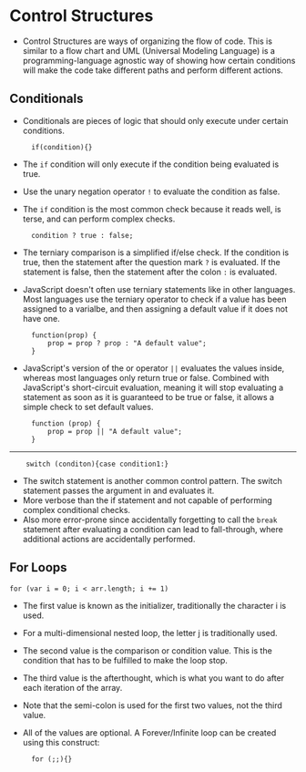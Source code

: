 # Control Structures

- Control Structures are ways of organizing the flow of code.  This is similar to a flow chart and UML (Universal Modeling Language) is a programming-language agnostic way of showing how certain conditions will make the code take different paths and perform different actions.

## Conditionals

- Conditionals are pieces of logic that should only execute under certain conditions.

		if(condition){}

- The `if` condition will only execute if the condition being evaluated is true.
- Use the unary negation operator `!` to evaluate the condition as false.
- The `if` condition is the most common check because it reads well, is terse, and can perform complex checks.

		condition ? true : false;
		
- The terniary comparison is a simplified if/else check.  If the condition is true, then the statement after the question mark `?` is evaluated. If the statement is false, then the statement after the colon `:` is evaluated.
- JavaScript doesn't often use terniary statements like in other languages. Most languages use the terniary operator to check if a value has been assigned to a varialbe, and then assigning a default value if it does not have one.

		function(prop) {
			prop = prop ? prop : "A default value";
		}
 
- JavaScript's version of the or operator `||` evaluates the values inside, whereas most languages only return true or false.  Combined with JavaScript's short-circuit evaluation, meaning it will stop evaluating a statement as soon as it is guaranteed to be true or false, it allows a simple check to set default values.	

		function (prop) {
			prop = prop || "A default value";
		}
-----

		switch (conditon){case condition1:}

- The switch statement is another common control pattern.  The switch statement passes the argument in and evaluates it.
- More verbose than the if statement and not capable of performing complex conditional checks.
- Also more error-prone since accidentally forgetting to call the `break` statement after evaluating a condition can lead to fall-through, where additional actions are accidentally performed.


## For Loops

	for (var i = 0; i < arr.length; i += 1)

- The first value is known as the initializer, traditionally the character i is used.
- For a multi-dimensional nested loop, the letter j is traditionally used.
- The second value is the comparison or condition value. This is the condition that has to be fulfilled to make the loop stop.
- The third value is the afterthought, which is what you want to do after each iteration of the array.
- Note that the semi-colon is used for the first two values, not the third value.
- All of the values are optional.  A Forever/Infinite loop can be created using this construct:

	    for (;;){}
	    

